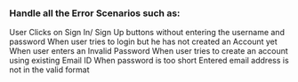 ### Handle all the Error Scenarios such as:

User Clicks on Sign In/ Sign Up buttons without entering the username and
password
When user tries to login but he has not created an Account yet
When user enters an Invalid Password
When user tries to create an account using existing Email ID
When password is too short
Entered email address is not in the valid format